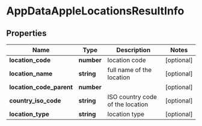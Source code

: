 # AppDataAppleLocationsResultInfo

## Properties

| Name | Type | Description | Notes |
|------------ | ------------- | ------------- | -------------|
**location_code** | **number** | location code |[optional]|
**location_name** | **string** | full name of the location |[optional]|
**location_code_parent** | **number** |  |[optional]|
**country_iso_code** | **string** | ISO country code of the location |[optional]|
**location_type** | **string** | location type |[optional]|